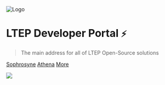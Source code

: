 <img src="https://www.ltep-technologies.com/wp-content/uploads/2022/06/LTEP_LOGO_21-3.png" alt="Logo">

# LTEP Developer Portal <small>:zap:</small>

> The main address for all of LTEP Open-Source solutions

[Sophrosyne](/ltep-sophrosyne/v.1.0.0/)
[Athena](/ltep-athena/v.1.0.0/)
[More](#)


![](_media/HOME_BACKGROUND.png)
